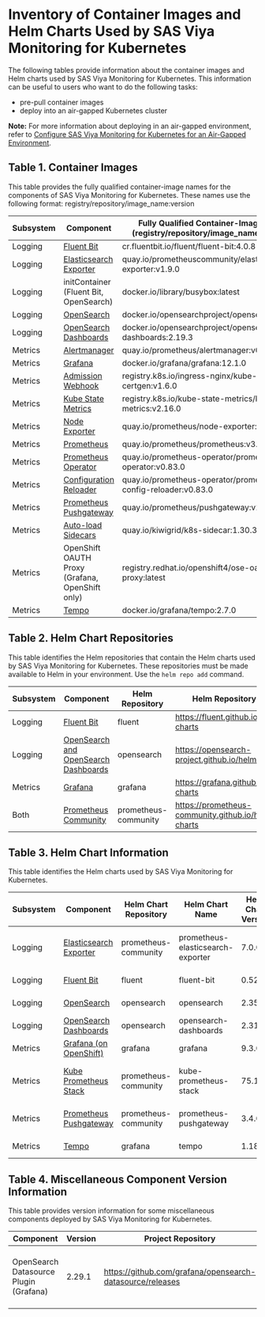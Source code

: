 # Inventory of Container Images and Helm Charts Used by SAS Viya Monitoring for Kubernetes

The following tables provide information about the container images and Helm charts used by SAS Viya Monitoring for Kubernetes.  This information can be useful to users who want to do the following tasks:

* pre-pull container images
* deploy into an air-gapped Kubernetes cluster

**Note:** For more information about deploying in an air-gapped environment, refer to
[Configure SAS Viya Monitoring for Kubernetes for an Air-Gapped Environment](https://documentation.sas.com/?cdcId=obsrvcdc&cdcVersion=v_003&docsetId=obsrvdply&docsetTarget=n0auhd4hutsf7xn169hfvriysz4e.htm#n0grd8g2pkfglin12bzm3g1oik2p).

## Table 1. Container Images

This table provides the fully qualified container-image names for the components of SAS Viya Monitoring for Kubernetes.
These names use the following format:
registry/repository/image_name:version

| Subsystem| Component | Fully Qualified Container-Image Name (registry/repository/image_name:version)|
|----|----|----|
| Logging | [Fluent Bit](https://github.com/fluent/fluent-bit) | cr.fluentbit.io/fluent/fluent-bit:4.0.8 |
| Logging | [Elasticsearch Exporter](https://github.com/prometheus-community/elasticsearch_exporter) | quay.io/prometheuscommunity/elasticsearch-exporter:v1.9.0 |
| Logging | initContainer (Fluent Bit, OpenSearch) | docker.io/library/busybox:latest |
| Logging | [OpenSearch](https://github.com/opensearch-project/OpenSearch) | docker.io/opensearchproject/opensearch:2.19.3 |
| Logging | [OpenSearch Dashboards](https://github.com/opensearch-project/OpenSearch-Dashboards) | docker.io/opensearchproject/opensearch-dashboards:2.19.3 |
| Metrics | [Alertmanager](https://github.com/prometheus/alertmanager) | quay.io/prometheus/alertmanager:v0.28.1 |
| Metrics | [Grafana](https://github.com/grafana/grafana) | docker.io/grafana/grafana:12.1.0 |
| Metrics | [Admission Webhook](https://github.com/kubernetes/ingress-nginx) | registry.k8s.io/ingress-nginx/kube-webhook-certgen:v1.6.0 |
| Metrics | [Kube State Metrics](https://github.com/kubernetes/kube-state-metrics) | registry.k8s.io/kube-state-metrics/kube-state-metrics:v2.16.0 |
| Metrics | [Node Exporter](https://github.com/prometheus/node_exporter) | quay.io/prometheus/node-exporter:v1.9.1 |
| Metrics | [Prometheus](https://github.com/prometheus/prometheus) | quay.io/prometheus/prometheus:v3.5.0 |
| Metrics | [Prometheus Operator](https://github.com/prometheus-operator/prometheus-operator) | quay.io/prometheus-operator/prometheus-operator:v0.83.0 |
| Metrics | [Configuration Reloader](https://github.com/prometheus-operator/prometheus-operator/tree/main/cmd/prometheus-config-reloader) | quay.io/prometheus-operator/prometheus-config-reloader:v0.83.0 |
| Metrics | [Prometheus Pushgateway](https://github.com/prometheus/pushgateway) | quay.io/prometheus/pushgateway:v1.11.1 |
| Metrics | [Auto-load Sidecars](https://github.com/kiwigrid/k8s-sidecar) | quay.io/kiwigrid/k8s-sidecar:1.30.3 |
| Metrics | OpenShift OAUTH Proxy (Grafana, OpenShift only) | registry.redhat.io/openshift4/ose-oauth-proxy:latest |
| Metrics | [Tempo](https://github.com/grafana/tempo) | docker.io/grafana/tempo:2.7.0 |

## Table 2. Helm Chart Repositories
This table identifies the Helm repositories that contain the Helm charts used by SAS Viya Monitoring for Kubernetes.
These repositories must be made available to Helm in your environment. Use the `helm repo add` command.

| Subsystem | Component | Helm Repository | Helm Repository URL |
|--|--|--|--|
| Logging | [Fluent Bit](https://github.com/fluent/helm-charts) | fluent | https://fluent.github.io/helm-charts |
| Logging | [OpenSearch and OpenSearch Dashboards](https://github.com/opensearch-project/helm-charts) | opensearch | https://opensearch-project.github.io/helm-charts |
| Metrics | [Grafana](https://github.com/grafana/helm-charts) | grafana | https://grafana.github.io/helm-charts |
| Both | [Prometheus Community](https://github.com/prometheus-community/helm-charts) | prometheus-community | https://prometheus-community.github.io/helm-charts |

## Table 3. Helm Chart Information
This table identifies the Helm charts used by SAS Viya Monitoring for Kubernetes.

| Subsystem | Component | Helm Chart Repository | Helm Chart Name |Helm Chart Version | Helm Archive File Name|
|--|--|--|--|--|--|
| Logging | [Elasticsearch Exporter](https://github.com/prometheus-community/helm-charts/tree/main/charts/prometheus-elasticsearch-exporter)| prometheus-community | prometheus-elasticsearch-exporter | 7.0.0 | prometheus-community/prometheus-elasticsearch-exporter-7.0.0.tgz |
| Logging | [Fluent Bit](https://github.com/fluent/helm-charts/tree/main/charts/fluent-bit)| fluent | fluent-bit | 0.52.0 | fluent/fluent-bit-0.52.0.tgz |
| Logging | [OpenSearch](https://github.com/opensearch-project/helm-charts/tree/main/charts/opensearch)| opensearch | opensearch | 2.35.0 | opensearch/opensearch-2.35.0.tgz |
| Logging | [OpenSearch Dashboards](https://github.com/opensearch-project/helm-charts/tree/main/charts/opensearch-dashboards)| opensearch | opensearch-dashboards | 2.31.0 | opensearch/opensearch-dashboards-2.31.0.tgz |
| Metrics | [Grafana (on OpenShift)](https://github.com/grafana/helm-charts/tree/main/charts/grafana)| grafana | grafana | 9.3.0 | grafana/grafana-9.3.0.tgz |
| Metrics | [Kube Prometheus Stack](https://github.com/prometheus-community/helm-charts/tree/main/charts/kube-prometheus-stack)| prometheus-community | kube-prometheus-stack | 75.15.0 | prometheus-community/kube-prometheus-stack-75.15.0.tgz |
| Metrics | [Prometheus Pushgateway](https://github.com/prometheus-community/helm-charts/tree/main/charts/prometheus-pushgateway)| prometheus-community | prometheus-pushgateway | 3.4.0 | prometheus-community/prometheus-pushgateway-3.4.0.tgz |
| Metrics | [Tempo](https://github.com/grafana/helm-charts/tree/main/charts/tempo)| grafana | tempo | 1.18.1 | grafana/tempo-1.18.1.tgz |

## Table 4. Miscellaneous Component Version Information
This table provides version information for some miscellaneous components deployed by SAS Viya Monitoring for Kubernetes.

| Component | Version | Project Repository | Notes |
|--|--|--|--|
| OpenSearch Datasource Plugin (Grafana) | 2.29.1 | https://github.com/grafana/opensearch-datasource/releases |Allows Grafana to surface log messages stored in OpenSearch |
